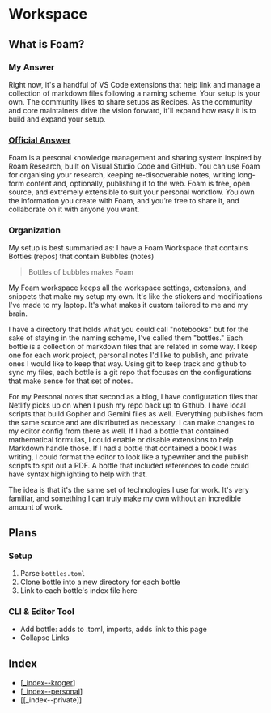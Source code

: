 # Workspace

## What is Foam?

### My Answer

Right now, it's a handful of VS Code extensions that help link and manage a collection of markdown files following a naming scheme. Your setup is your own. The community likes to share setups as Recipes. As the community and core maintainers drive the vision forward, it'll expand how easy it is to build and expand your setup.

### [Official Answer](https://foambubble.github.io/foam/)

Foam is a personal knowledge management and sharing system inspired by Roam Research, built on Visual Studio Code and GitHub. You can use Foam for organising your research, keeping re-discoverable notes, writing long-form content and, optionally, publishing it to the web. Foam is free, open source, and extremely extensible to suit your personal workflow. You own the information you create with Foam, and you’re free to share it, and collaborate on it with anyone you want.

### Organization

My setup is best summaried as: I have a Foam Workspace that contains Bottles (repos) that contain Bubbles (notes)

> Bottles of bubbles makes Foam

My Foam workspace keeps all the workspace settings, extensions, and snippets that make my setup my own. It's like the stickers and modifications I've made to my laptop. It's what makes it custom tailored to me and my brain.

I have a directory that holds what you could call "notebooks" but for the sake of staying in the naming scheme, I've called them "bottles." Each bottle is a collection of markdown files that are related in some way. I keep one for each work project, personal notes I'd like to publish, and private ones I would like to keep that way. Using git to keep track and github to sync my files, each bottle is a git repo that focuses on the configurations that make sense for that set of notes.

For my Personal notes that second as a blog, I have configuration files that Netlify picks up on when I push my repo back up to Github. I have local scripts that build Gopher and Gemini files as well. Everything publishes from the same source and are distributed as necessary. I can make changes to my editor config from there as well. If I had a bottle that contained mathematical formulas, I could enable or disable extensions to help Markdown handle those. If I had a bottle that contained a book I was writing, I could format the editor to look like a typewriter and the publish scripts to spit out a PDF. A bottle that included references to code could have syntax highlighting to help with that.

The idea is that it's the same set of technologies I use for work. It's very familiar, and something I can truly make my own without an incredible amount of work.

## Plans

### Setup

1. Parse `bottles.toml`
3. Clone bottle into a new directory for each bottle
4. Link to each bottle's index file here

### CLI & Editor Tool

- Add bottle: adds to .toml, imports, adds link to this page
- Collapse Links

## Index

- [[_index--kroger]]
- [[_index--personal]]
- [[_index--private]]

[//begin]: # "Autogenerated link references for markdown compatibility"
[_index--kroger]: bottles/kroger/_index--kroger "Kroger"
[_index--personal]: bottles/personal/source/_index--personal "Personal"
[//end]: # "Autogenerated link references"
